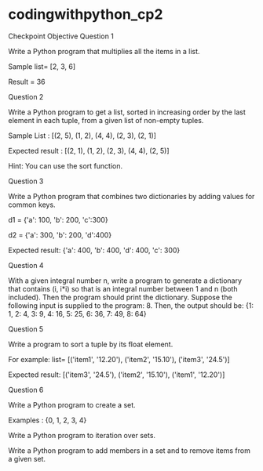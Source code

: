 # codingwithpython_cp2


Checkpoint Objective
Question 1 

Write a Python program that multiplies all the items in a list.

Sample list= [2, 3, 6]

Result = 36

Question 2

Write a Python program to get a list, sorted in increasing order by the last element in each tuple, from a given list of non-empty tuples.

Sample List : [(2, 5), (1, 2), (4, 4), (2, 3), (2, 1)]

Expected result : [(2, 1), (1, 2), (2, 3), (4, 4), (2, 5)]

Hint: You can use the sort function.

Question 3 

Write a Python program that combines two dictionaries by adding values for common keys.

d1 = {'a': 100, 'b': 200, 'c':300}

d2 = {'a': 300, 'b': 200, 'd':400}

Expected result: {'a': 400, 'b': 400, 'd': 400, 'c': 300}

Question 4

With a given integral number n, write a program to generate a dictionary that contains (i, i*i) so that is an integral number between 1 and n (both included). Then the program should print the dictionary. Suppose the following input is supplied to the program: 8. Then, the output should be: {1: 1, 2: 4, 3: 9, 4: 16, 5: 25, 6: 36, 7: 49, 8: 64}

Question 5

Write a program to sort a tuple by its float element.

For example: list= [('item1', '12.20'), ('item2', '15.10'), ('item3', '24.5')]

Expected result: [('item3', '24.5'), ('item2', '15.10'), ('item1', '12.20')]

Question 6

Write a Python program to create a set.

Examples : {0, 1, 2, 3, 4}

Write a Python program to iteration over sets.

Write a Python program to add members in a set and to remove items from a given set.

 
